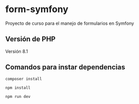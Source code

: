 # form-symfony
Proyecto de curso para el manejo de formularios en Symfony

## Versión de PHP

Versión 8.1

## Comandos para instar dependencias

`composer install`

`npm install`

`npm run dev`
